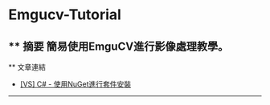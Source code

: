 # Emgucv-Tutorial
** 摘要
簡易使用EmguCV進行影像處理教學。
--
** 文章連結
* [[VS] C# - 使用NuGet進行套件安裝](https://ithelp.ithome.com.tw/articles/10285808)
---
